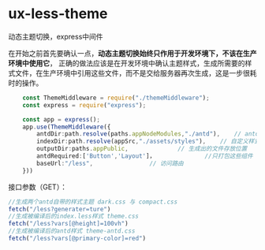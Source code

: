 # ux-less-theme
动态主题切换，express中间件

在开始之前首先要确认一点，<b>动态主题切换始终只作用于开发环境下，不该在生产环境中使用它</b>，
正确的做法应该是在开发环境中确认主题样式，生成所需要的样式文件，在生产环境中引用这些文件，而不是交给服务器再次生成，这是一步很耗时的操作。

```typescript
    const ThemeMiddleware = require("./themeMiddleware");
    const express = require("express");

    const app = express();
    app.use(ThemeMiddleware({
        antdDir:path.resolve(paths.appNodeModules,"./antd"),    // antd文件夹目录
        indexDir:path.resolve(appSrc,"./assets/styles"),    // 自定义样式入口文件，确保目录下有index.less
        outputDir:paths.appPublic,              // 生成出的文件存放位置
        antdRequired:['Button','Layout']，              //只打包这些组件
        baseUrl:"/less",                // 访问路由
    }))

```

接口参数（GET）：

```typescript
//生成两个antd自带的样式主题 dark.css 与 compact.css
fetch("/less?generater=ture")
//生成被编译后的index.less样式 theme.css
fetch("/less?vars[@height]=100vh")
//生成被编译后的antd样式 theme-antd.css
fetch("/less?vars[@primary-color]=red")
```